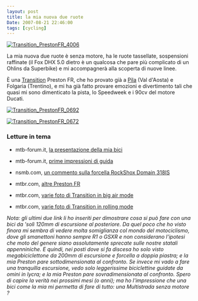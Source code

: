 ```yaml
---
layout: post
title: la mia nuova due ruote
Date: 2007-08-21 22:46:00
tags: [cycling]
---
```

 

[![Transition_PrestonFR_4006](http://farm2.static.flickr.com/1363/966409769_3d3f4477ea.jpg)](http://www.flickr.com/photos/aadm/966409769/)  
  
La mia nuova due ruote è senza motore, ha le ruote tassellate, sospensioni raffinate (il Fox DHX 5.0 dietro è un qualcosa che pare più complicato di un Ohlins da Superbike) e mi accompagnerà alla scoperta di nuove linee.  
  
È una [Transition](http://www.transitionbikes.com/) Preston FR, che ho provato già a [Pila](http://www.flickr.com/photos/aadm/sets/72157601136317579/) (Val d'Aosta) e Folgaria (Trentino), e mi ha già fatto provare emozioni e divertimento tali che quasi mi sono dimenticato la pista, lo Speedweek e i 90cv del motore Ducati.  
  
[![Transition_PrestonFR_0692](http://farm2.static.flickr.com/1416/967345020_e8c19346c2.jpg)](http://www.flickr.com/photos/aadm/967345020/)  
  
[![Transition_PrestonFR_0672](http://farm2.static.flickr.com/1378/966420359_9c268a0bd5.jpg)](http://www.flickr.com/photos/aadm/966420359/)  
  
### Letture in tema
  

  * mtb-forum.it, [la presentazione della mia bici](http://www.bike-board.net/community/forum/showthread.php?t=74103)
  

  * mtb-forum.it, [prime impressioni di guida](http://www.bike-board.net/community/forum/showthread.php?t=73957)
  

  * nsmb.com, [un commento sulla forcella RockShox Domain 318IS](http://www.nsmb.com/gear/gear_shots35_08_07.php)
  

  * mtbr.com, [altre Preston FR](http://forums.mtbr.com/showthread.php?t=315209)
  

  * mtbr.com, [varie foto di Transition in big air mode](http://forums.mtbr.com/showthread.php?p=2988533)
  

  * mtbr.com, [varie foto di Transition in rolling mode](http://forums.mtbr.com/showthread.php?p=3181738)
  
  
_Nota: gli ultimi due link li ho inseriti per dimostrare cosa si può fare con una bici da 'solì 120mm di escursione al posteriore. Da quel poco che ho visto finora mi sembra di vedere molta somiglianza col mondo del motociclismo, dove gli smanettoni hanno sempre R1 o GSXR e non considerano l'ipotesi che moto del genere siano assolutamente sprecate sulle nostre statali appenniniche.  E quindi, nei posti dove si fa discesa ho solo visto megabiciclettone da 200mm di escursione e forcella a doppia piastra; e la mia Preston pare sottodimensionata al confronto. Se invece mi vado a fare una tranquilla escursione, vedo solo leggerissime biciclettine guidate da omini in lycra; e la mia Preston pare sovradimensionata al confronto. Spero di capire la verità nei prossimi mesi (o anni); ma ho l'impressione che una bici come la mia mi permetta di fare di tutto: una Multistrada senza motore ?_
